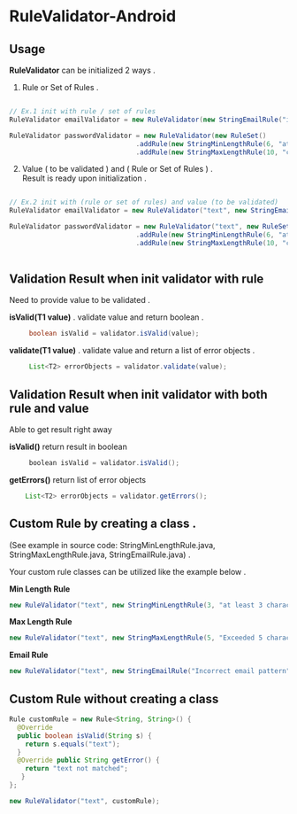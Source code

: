 # RuleValidator-Android

## Usage

**RuleValidator** can be initialized 2 ways . 

1. Rule or Set of Rules . 

```java

// Ex.1 init with rule / set of rules 
RuleValidator emailValidator = new RuleValidator(new StringEmailRule("input is not in email format"));

RuleValidator passwordValidator = new RuleValidator(new RuleSet()
                                .addRule(new StringMinLengthRule(6, "at least 6 characters"))              
                                .addRule(new StringMaxLengthRule(10, "cannot exceed 10 characters")));

```

2. Value ( to be validated ) and ( Rule or Set of Rules ) .      
Result is ready upon initialization . 

```java

// Ex.2 init with (rule or set of rules) and value (to be validated)
RuleValidator emailValidator = new RuleValidator("text", new StringEmailRule("input is not in email format"));

RuleValidator passwordValidator = new RuleValidator("text", new RuleSet()            
                                .addRule(new StringMinLengthRule(6, "at least 6 characters"))      
                                .addRule(new StringMaxLengthRule(10, "cannot exceed 10 characters")));
                
```

## Validation Result when init validator with rule
Need to provide value to be validated . 

**isValid(T1 value)** . 
validate value and return boolean . 
```java
     boolean isValid = validator.isValid(value);
```

**validate(T1 value)** . 
validate value and return a list of error objects . 
```java
     List<T2> errorObjects = validator.validate(value);
```

## Validation Result when init validator with both rule and value
Able to get result right away  


**isValid()**
return result in boolean
```java
     boolean isValid = validator.isValid();
```

**getErrors()**
return list of error objects
```java
    List<T2> errorObjects = validator.getErrors();
```

## Custom Rule by creating a class . 
(See example in source code: StringMinLengthRule.java, StringMaxLengthRule.java, StringEmailRule.java) . 

Your custom rule classes can be utilized like the example below . 

**Min Length Rule**
```java
new RuleValidator("text", new StringMinLengthRule(3, "at least 3 characters"));
```
**Max Length Rule**
```java
new RuleValidator("text", new StringMaxLengthRule(5, "Exceeded 5 characters"));
```
**Email Rule**
```java
new RuleValidator("text", new StringEmailRule("Incorrect email pattern"));
```

## Custom Rule without creating a class
```java
Rule customRule = new Rule<String, String>() {   
  @Override    
  public boolean isValid(String s) {              
    return s.equals("text");    
  }    
  @Override public String getError() {        
    return "text not matched";
   }
};

new RuleValidator("text", customRule);
```


